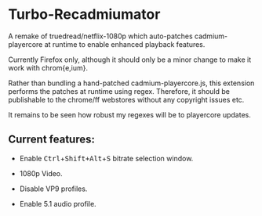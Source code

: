 # Turbo-Recadmiumator
A remake of truedread/netflix-1080p which auto-patches cadmium-playercore at runtime to enable enhanced playback features.

Currently Firefox only, although it should only be a minor change to make it
work with chrom{e,ium}.

Rather than bundling a hand-patched cadmium-playercore.js, this extension
performs the patches at runtime using regex. Therefore, it should be publishable
to the chrome/ff webstores without any copyright issues etc.

It remains to be seen how robust my regexes will be to playercore updates.

## Current features:

- Enable <kbd>Ctrl</kbd>+<kbd>Shift+</kbd><kbd>Alt</kbd>+<kbd>S</kbd> bitrate selection window.

- 1080p Video.

- Disable VP9 profiles.

- Enable 5.1 audio profile.
